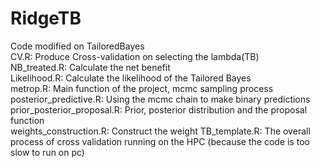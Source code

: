 # RidgeTB 
Code modified on TailoredBayes  
CV.R: Produce Cross-validation on selecting the lambda(TB)  
NB_treated.R: Calculate the net benefit  
Likelihood.R: Calculate the likelihood of the Tailored Bayes  
metrop.R: Main function of the project, mcmc sampling process  
posterior_predictive.R: Using the mcmc chain to make binary predictions  
prior_posterior_proposal.R: Prior, posterior distribution and the proposal function  
weights_construction.R: Construct the weight 
TB_template.R: The overall process of cross validation running on the HPC (because the code is too slow to run on pc)
